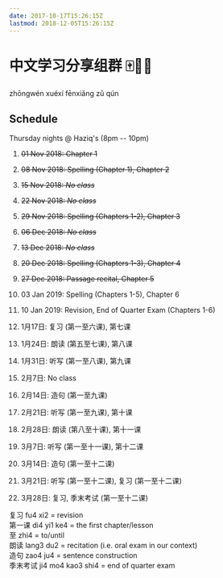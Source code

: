 ```yaml
---
date: 2017-10-17T15:26:15Z
lastmod: 2018-12-05T15:26:15Z
---
```


# 中文学习分享组群 🀄📒🤓

zhōngwén xuéxí fēnxiǎng zǔ qún

## Schedule

Thursday nights @ Haziq's (8pm -- 10pm)

1. ~~01 Nov 2018: Chapter 1~~
2. ~~08 Nov 2018: Spelling (Chapter 1), Chapter 2~~
3. ~~15 Nov 2018: *No class*~~
4. ~~22 Nov 2018: *No class*~~
5. ~~29 Nov 2018: Spelling (Chapters 1-2), Chapter 3~~
6. ~~06 Dec 2018: *No class*~~
7. ~~13 Dec 2018: *No class*~~
8. ~~20 Dec 2018: Spelling (Chapters 1-3), Chapter 4~~
9. ~~27 Dec 2018: Passage recital, Chapter 5~~
10. 03 Jan 2019: Spelling (Chapters 1-5), Chapter 6
11. 10 Jan 2019: Revision, End of Quarter Exam (Chapters 1-6)  


12. 1月17日: 复习 (第一至六课), 第七课
13. 1月24日: 朗读 (第五至七课), 第八课
14. 1月31日: 听写 (第一至八课), 第九课
15. 2月7日: No class 
16. 2月14日: 造句 (第一至九课)
17. 2月21日: 听写 (第一至九课), 第十课
18. 2月28日: 朗读 (第八至十课), 第十一课
19. 3月7日: 听写 (第一至十一课), 第十二课
20. 3月14日: 造句 (第一至十二课)
21. 3月21日: 听写 (第一至十二课), 复习 (第一至十二课)
22. 3月28日: 复习, 季末考试 (第一至十二课)

复习 fu4 xi2 = revision  
第一课 di4 yi1 ke4 = the first chapter/lesson  
至 zhi4 = to/until  
朗读 lang3 du2 = recitation (i.e. oral exam in our context)  
造句 zao4 ju4 = sentence construction  
季末考试 ji4 mo4 kao3 shi4 = end of quarter exam  